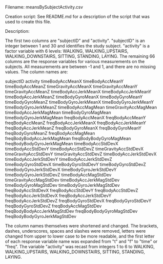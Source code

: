 Filename:  meansBySubjectActivity.csv

Creation script: See README.md for a description of the script that was used to create this file.

Description:

The first two columns are "subjectID" and "activity".  "subjectID" is an integer between 1 and 30 and identifies the study subject.  "activity" is a factor variable with 6 levels: WALKING, WALKING_UPSTAIRS, WALKING_DOWNSTAIRS, SITTING, STANDING, LAYING.  The remaining 66 columns are the response variables for various measurements on the subjects.  All measurements are between -1 and 1, and there are no missing values. The column names are:

subjectID
activity
timeBodyAccMeanX
timeBodyAccMeanY
timeBodyAccMeanZ
timeGravityAccMeanX
timeGravityAccMeanY
timeGravityAccMeanZ
timeBodyAccJerkMeanX
timeBodyAccJerkMeanY
timeBodyAccJerkMeanZ
timeBodyGyroMeanX
timeBodyGyroMeanY
timeBodyGyroMeanZ
timeBodyGyroJerkMeanX
timeBodyGyroJerkMeanY
timeBodyGyroJerkMeanZ
timeBodyAccMagMean
timeGravityAccMagMean
timeBodyAccJerkMagMean
timeBodyGyroMagMean
timeBodyGyroJerkMagMean
freqBodyAccMeanX
freqBodyAccMeanY
freqBodyAccMeanZ
freqBodyAccJerkMeanX
freqBodyAccJerkMeanY
freqBodyAccJerkMeanZ
freqBodyGyroMeanX
freqBodyGyroMeanY
freqBodyGyroMeanZ
freqBodyAccMagMean
freqBodyBodyAccJerkMagMean
freqBodyBodyGyroMagMean
freqBodyBodyGyroJerkMagMean
timeBodyAccStdDevX
timeBodyAccStdDevY
timeBodyAccStdDevZ
timeGravityAccStdDevX
timeGravityAccStdDevY
timeGravityAccStdDevZ
timeBodyAccJerkStdDevX
timeBodyAccJerkStdDevY
timeBodyAccJerkStdDevZ
timeBodyGyroStdDevX
timeBodyGyroStdDevY
timeBodyGyroStdDevZ
timeBodyGyroJerkStdDevX
timeBodyGyroJerkStdDevY
timeBodyGyroJerkStdDevZ
timeBodyAccMagStdDev
timeGravityAccMagStdDev
timeBodyAccJerkMagStdDev
timeBodyGyroMagStdDev
timeBodyGyroJerkMagStdDev
freqBodyAccStdDevX
freqBodyAccStdDevY
freqBodyAccStdDevZ
freqBodyAccJerkStdDevX
freqBodyAccJerkStdDevY
freqBodyAccJerkStdDevZ
freqBodyGyroStdDevX
freqBodyGyroStdDevY
freqBodyGyroStdDevZ
freqBodyAccMagStdDev
freqBodyBodyAccJerkMagStdDev
freqBodyBodyGyroMagStdDev
freqBodyBodyGyroJerkMagStdDev

The column names themselves were shortened and changed. The brackets, dashes, underscores, spaces and slashes were removed, letters were changed from upper to lower case to be more readable, and the first letter of each response variable name was expanded from "t" and "f" to "time" or "freq".  The variable "activity" was recast from integers 1 to 6 to WALKING, WALKING_UPSTAIRS, WALKING_DOWNSTAIRS, SITTING, STANDING, LAYING.
    




